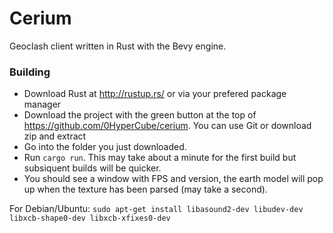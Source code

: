 # Cerium

Geoclash client written in Rust with the Bevy engine.

### Building

- Download Rust at http://rustup.rs/ or via your prefered package manager
- Download the project with the green button at the top of https://github.com/0HyperCube/cerium. You can use Git or download zip and extract
- Go into the folder you just downloaded.
- Run `cargo run`. This may take about a minute for the first build but subsiquent builds will be quicker.
- You should see a window with FPS and version, the earth model will pop up when the texture has been parsed (may take a second).

For Debian/Ubuntu:
`sudo apt-get install libasound2-dev libudev-dev libxcb-shape0-dev libxcb-xfixes0-dev`
